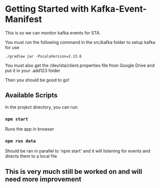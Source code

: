 # Getting Started with Kafka-Event-Manifest

This is so we can monitor kafka events for STA.

You must run the following command in the src/kafka folder to setup kafka for use

```
./gradlew jar -PscalaVersion=2.13.6
```

You must also get the /dev/sta/client.properties file from Google Drive and put it in your .add123 folder

Then you should be good to go!

## Available Scripts

In the project directory, you can run:

### `npm start`

Runs the app in browser

### `npm run data`

Should be ran in parallel to 'npm start' and it will listening for events and directs them to a local file

## This is very much still be worked on and will need more improvement
